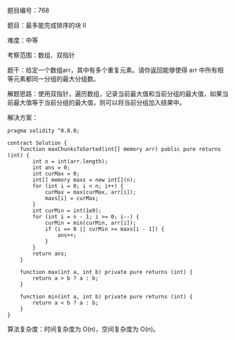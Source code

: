 题目编号：768

题目：最多能完成排序的块 II

难度：中等

考察范围：数组、双指针

题干：给定一个数组arr，其中有多个重复元素。请你返回能够使得 arr 中所有相等元素都同一分组的最大分组数。

解题思路：使用双指针，遍历数组，记录当前最大值和当前分组的最大值，如果当前最大值等于当前分组的最大值，则可以将当前分组加入结果中。

解决方案：

```
pragma solidity ^0.8.0;

contract Solution {
    function maxChunksToSorted(int[] memory arr) public pure returns (int) {
        int n = int(arr.length);
        int ans = 0;
        int curMax = 0;
        int[] memory maxs = new int[](n);
        for (int i = 0; i < n; i++) {
            curMax = max(curMax, arr[i]);
            maxs[i] = curMax;
        }
        int curMin = int(1e9);
        for (int i = n - 1; i >= 0; i--) {
            curMin = min(curMin, arr[i]);
            if (i == 0 || curMin >= maxs[i - 1]) {
                ans++;
            }
        }
        return ans;
    }

    function max(int a, int b) private pure returns (int) {
        return a > b ? a : b;
    }

    function min(int a, int b) private pure returns (int) {
        return a < b ? a : b;
    }
}
```

算法复杂度：时间复杂度为 O(n)，空间复杂度为 O(n)。